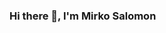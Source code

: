 ### Hi there 👋, I'm Mirko Salomon

<!--
**alsomone/alsomone** is a ✨ _special_ ✨ repository because its `README.md` (this file) appears on your GitHub profile.

Here are some ideas to get you started:

- 🔭 I’m currently working on ...
- 🌱 I’m currently learning ...
- 👯 I’m looking to collaborate on ...
- 🤔 I’m looking for help with ...
- 💬 Ask me about ...
- 📫 How to reach me: mmirkosalomon@gmail.com
- ⚡ Fun fact: I do Brazilian Jiu-Jitsu, Skiing and Snowboard, chess and I love football
-->
